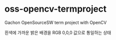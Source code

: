 # oss-opencv-termproject
Gachon OpenSourceSW term project with OpenCV

흰색에 가까운 밝은 배경을 RGB 0,0,0 값으로 통일하는 상태
